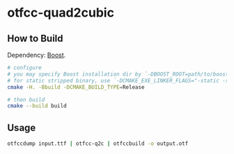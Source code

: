 # otfcc-quad2cubic

## How to Build

Dependency: [Boost](https://www.boost.org/).

```bash
# configure
# you may specify Boost installation dir by `-DBOOST_ROOT=path/to/boost`
# for static stripped binary, use `-DCMAKE_EXE_LINKER_FLAGS="-static -s"`
cmake -H. -Bbuild -DCMAKE_BUILD_TYPE=Release

# then build
cmake --build build
```

## Usage

```bash
otfccdump input.ttf | otfcc-q2c | otfccbuild -o output.otf
```
